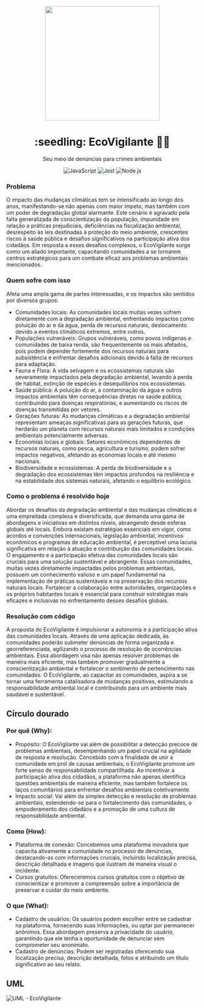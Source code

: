 <p align="center">
  <image src="https://github.com/Larissa-Gnandt/EcoVigilante-Projeto-final-IJS/assets/124943742/d9303a7c-17d3-4a09-ba09-6a37d7cac515" width=300/>
</p>

<h1 align="center">:seedling: EcoVigilante 🕵️‍♀️</h1>

<div align="center">
  <p>Seu meio de denúncias para crimes ambientais</p>

  ![JavaScript](https://img.shields.io/badge/JavaScript-323330?style=for-the-badge&logo=javascript&logoColor=F7DF1E)
  ![Jest](https://img.shields.io/badge/Jest-C21325?style=for-the-badge&logo=jest&logoColor=white)
  ![Node.js](https://img.shields.io/badge/Node%20js-339933?style=for-the-badge&logo=nodedotjs&logoColor=white)
</div>

### Problema
O impacto das mudanças climáticas tem se intensificado ao longo dos anos, manifestando-se não apenas com maior ímpeto, mas também com um poder de degradação global alarmante. Este cenário é agravado pela falta generalizada de conscientização da população, impunidade em relação a práticas prejudiciais, deficiências na fiscalização ambiental, desrespeito às leis destinadas à proteção do meio ambiente, crescentes riscos à saúde pública e desafios significativos na participação ativa dos cidadãos. Em resposta a esses desafios complexos, o EcoVigilante surge como um aliado importante, capacitando comunidades a se tornarem centros estratégicos para um combate eficaz aos problemas ambientais mencionados.

### Quem sofre com isso
Afeta uma ampla gama de partes interessadas, e os impactos são sentidos por diversos grupos: 
- Comunidades locais: As comunidades locais muitas vezes sofrem diretamente com a degradação ambiental, enfrentando impactos como poluição do ar e da água, perda de recursos naturais, deslocamento devido a eventos climáticos extremos, entre outros.
- Populações vulneráveis: Grupos vulneráveis, como povos indígenas e comunidades de baixa renda, são frequentemente os mais afetados, pois podem depender fortemente dos recursos naturais para subsistência e enfrentar desafios adicionais devido à falta de recursos para adaptação.
- Fauna e Flora: A vida selvagem e os ecossistemas naturais são severamente impactados pela degradação ambiental, levando à perda de habitat, extinção de espécies e desequilíbrios nos ecossistemas.
- Saúde pública: A poluição do ar, a contaminação da água e outros impactos ambientais têm consequências diretas na saúde pública, contribuindo para doenças respiratórias, e aumentando os riscos de doenças transmitidas por vetores.
- Gerações futuras: As mudanças climáticas e a degradação ambiental representam ameaças significativas para as gerações futuras, que herdarão um planeta com recursos naturais mais limitados e condições ambientais potencialmente adversas.
- Economias locais e globais: Setores econômicos dependentes de recursos naturais, como pesca, agricultura e turismo, podem sofrer impactos negativos, afetando as economias locais e até mesmo nacionais.
- Biodiversidade e ecossistemas: A perda de biodiversidade e a degradação dos ecossistemas têm impactos profundos na resiliência e na estabilidade dos sistemas naturais, afetando o equilíbrio ecológico.

### Como o problema é resolvido hoje
Abordar os desafios da degradação ambiental e das mudanças climáticas é uma empreitada complexa e diversificada, que demanda uma gama de abordagens e iniciativas em distintos níveis, abrangendo desde esferas globais até locais. Embora existam estratégias essenciais em vigor, como acordos e convenções internacionais, legislação ambiental, incentivos econômicos e programas de educação ambiental, é perceptível uma lacuna significativa em relação à atuação e contribuição das comunidades locais.
O engajamento e a participação efetiva das comunidades locais são cruciais para uma solução sustentável e abrangente. Essas comunidades, muitas vezes diretamente impactadas pelos problemas ambientais, possuem um conhecimento valioso e um papel fundamental na implementação de práticas sustentáveis e na preservação dos recursos naturais locais. Fortalecer a colaboração entre autoridades, organizações e os próprios habitantes locais é essencial para construir estratégias mais eficazes e inclusivas no enfrentamento desses desafios globais.

### Resolução com código
A proposta do EcoVigilante é impulsionar a autonomia e a participação ativa das comunidades locais. Através de uma aplicação dedicada, às comunidades poderão submeter denúncias de forma organizada e georreferenciada, agilizando o processo de resolução de ocorrências ambientais. Essa abordagem visa não apenas resolver problemas de maneira mais eficiente, mas também promover gradualmente a conscientização ambiental e fortalecer o sentimento de pertencimento nas comunidades. O EcoVigilante, ao capacitar as comunidades, aspira a se tornar uma ferramenta catalisadora de mudanças positivas, estimulando a responsabilidade ambiental local e contribuindo para um ambiente mais saudável e sustentável.

## Círculo dourado
### Por quê (Why):
- Propósito: O EcoVigilante vai além de possibilitar a detecção precoce de problemas ambientais, desempenhando um papel crucial na agilidade de resposta e resolução. Concebido com a finalidade de unir a comunidade em prol de causas ambientais, o EcoVigilante promove um forte senso de responsabilidade compartilhada. Ao incentivar a participação ativa dos cidadãos, a plataforma não apenas identifica questões ambientais de maneira eficiente, mas também fortalece os laços comunitários para enfrentar desafios ambientais coletivamente.
- Impacto social: Vai além da simples detecção e resolução de problemas ambientais, estendendo-se para o fortalecimento das comunidades, o empoderamento dos cidadãos e a promoção de uma cultura de responsabilidade ambiental.
### Como (How):
- Plataforma de conexão: Concebemos uma plataforma inovadora que capacita ativamente a comunidade no processo de denúncias, destacando-as com informações cruciais, incluindo localização precisa, descrição detalhada e imagens que ilustram de maneira visual o incidente.
- Cursos gratuitos: Ofereceremos cursos gratuitos com o objetivo de conscientizar e promover a compreensão sobre a importância de preservar e cuidar do meio ambiente.
### O que (What):
- Cadastro de usuários: Os usuários podem escolher entre se cadastrar na plataforma, fornecendo suas informações, ou optar por permanecer anônimos. Essa abordagem preserva a privacidade do usuário, garantindo que ele tenha a oportunidade de denunciar sem comprometer seu anonimato.
- Cadastro de denúncias: Podem ser registradas oferecendo sua localização precisa, descrição detalhada, fotos e atribuindo um título significativo ao seu relato.


## UML

![UML - EcoVigilante](https://github.com/Larissa-Gnandt/EcoVigilante-Projeto-final-IJS/assets/124943742/b74f05d3-04f5-48dc-8438-ac1764eed041)
